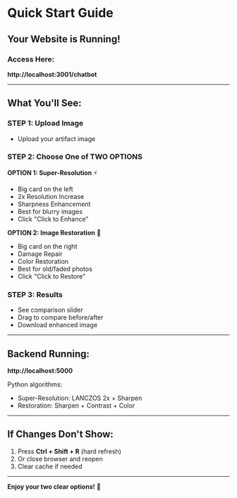 # Quick Start Guide

## Your Website is Running!

### Access Here:
**http://localhost:3001/chatbot**

---

## What You'll See:

### STEP 1: Upload Image
- Upload your artifact image

### STEP 2: Choose One of TWO OPTIONS

**OPTION 1: Super-Resolution** ⚡
- Big card on the left
- 2x Resolution Increase
- Sharpness Enhancement
- Best for blurry images
- Click "Click to Enhance"

**OPTION 2: Image Restoration** 🔄
- Big card on the right
- Damage Repair
- Color Restoration
- Best for old/faded photos
- Click "Click to Restore"

### STEP 3: Results
- See comparison slider
- Drag to compare before/after
- Download enhanced image

---

## Backend Running:
**http://localhost:5000**

Python algorithms:
- Super-Resolution: LANCZOS 2x + Sharpen
- Restoration: Sharpen + Contrast + Color

---

## If Changes Don't Show:
1. Press **Ctrl + Shift + R** (hard refresh)
2. Or close browser and reopen
3. Clear cache if needed

---

**Enjoy your two clear options!** 🎯

